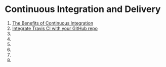 # Continuous Integration and Delivery

1. [The Benefits of Continuous Integration](http://blog.codeship.com/benefits-of-continuous-integration/)
1. [Integrate Travis CI with your GitHub repo](https://github.com/mbonaci/mbo-storm/wiki/Integrate-Travis-CI-with-your-GitHub-repo)
1. []()
1. []()
1. []()
1. []()
1. []()
1. []()